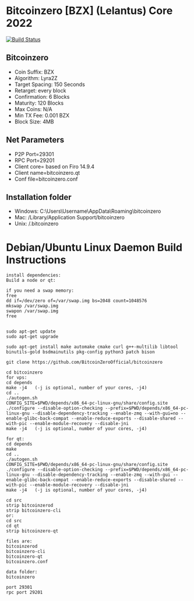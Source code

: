 # Bitcoinzero [BZX] (Lelantus) Core 2022

[![Build Status](https://travis-ci.org/BitcoinZeroOfficial/bitcoinzero.svg?branch=master)](https://travis-ci.org/BitcoinZeroOfficial/bitcoinzero)

## Bitcoinzero

- Coin Suffix: BZX
- Algorithm: Lyra2Z
- Target Spacing: 150 Seconds
- Retarget: every block
- Confirmation: 6 Blocks
- Maturity: 120 Blocks
- Max Coins: N/A
- Min TX Fee: 0.001 BZX
- Block Size: 4MB

## Net Parameters

- P2P Port=29301
- RPC Port=29201
- Client core= based on Firo 14.9.4
- Client name=bitcoinzero.qt
- Conf file=bitcoinzero.conf

## Installation folder

- Windows: C:\Users\Username\AppData\Roaming\bitcoinzero
- Mac: /Library/Application Support/bitcoinzero
- Unix: /.bitcoinzero

# Debian/Ubuntu Linux Daemon Build Instructions

    install dependencies:
    Build a node or qt:

    if you need a swap memory:
    free
    dd if=/dev/zero of=/var/swap.img bs=2048 count=1048576
    mkswap /var/swap.img
    swapon /var/swap.img
    free


    sudo apt-get update
    sudo apt-get upgrade

    sudo apt-get install make automake cmake curl g++-multilib libtool binutils-gold bsdmainutils pkg-config python3 patch bison

    git clone https://github.com/BitcoinZeroOfficial/bitcoinzero

    cd bitcoinzero
    for vps:
    cd depends
    make -j4   (-j is optional, number of your cores, -j4)
    cd ..
    ./autogen.sh
    CONFIG_SITE=$PWD/depends/x86_64-pc-linux-gnu/share/config.site ./configure --disable-option-checking --prefix=$PWD/depends/x86_64-pc-linux-gnu --disable-dependency-tracking --enable-zmq --with-gui=no --enable-glibc-back-compat --enable-reduce-exports --disable-shared --with-pic --enable-module-recovery --disable-jni
    make -j4   (-j is optional, number of your cores, -j4)

    for qt:
    cd depends
    make
    cd ..
    ./autogen.sh
    CONFIG_SITE=$PWD/depends/x86_64-pc-linux-gnu/share/config.site ./configure --disable-option-checking --prefix=$PWD/depends/x86_64-pc-linux-gnu --disable-dependency-tracking --enable-zmq --with-gui --enable-glibc-back-compat --enable-reduce-exports --disable-shared --with-pic --enable-module-recovery --disable-jni
    make -j4   (-j is optional, number of your cores, -j4)

    cd src
    strip bitcoinzerod
    strip bitcoinzero-cli
    or:
    cd src
    cd qt
    strip bitcoinzero-qt

    files are:
    bitcoinzerod
    bitcoinzero-cli
    bitcoinzero-qt
    bitcoinzero.conf

    data folder:
    bitcoinzero

    port 29301
    rpc port 29201

